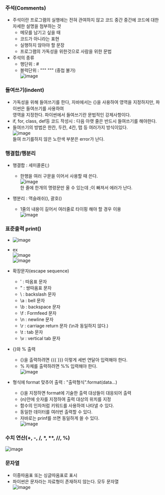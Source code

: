 ### 주석(Comments)  
  - 주석이란 프로그램의 실행에는 전혀 관여하지 않고 코드 중간 중간에 코드에 대한 자세한 설명을 첨부하는 것   
    - 메모를 남기고 싶을 때  
    - 코드가 아니라는 표현  
    - 실행하지 않아야 할 문장  
    - 프로그램의 가독성을 위한것으로 사람을 위한 문법  
  - 주석의 종류  
    - 행단위 : #  
    - 블럭단위 : """ """ (중첩 불가)    
    ![image](https://user-images.githubusercontent.com/67041069/91838984-4f19ff80-ec89-11ea-9576-60c9a77f9393.png)  
 
### 들여쓰기(indent)  
  - 가독성을 위해 들여쓰기를 한다, 자바에서는 {}을 사용하여 영역을 지정하지만, 파이썬은 들여쓰기를 사용하여  
    영역을 지정한다. 파이썬에서 들여쓰기란 문법적인 강제사항이다.  
  - if, for, class, def등 코드 작성시 : 다음 아랫 줄은 반드시 들여쓰기를 해야한다.  
  - 들여쓰기의 방법은 한칸, 두칸, 4칸, 탭 등 여러가지 방식이있다.  
  ![image](https://user-images.githubusercontent.com/67041069/91839574-3fe78180-ec8a-11ea-99e4-ddfee594c195.png)  
  들여 쓰기를하지 않은 노란색 부분은 error가 난다.  
  
### 행결합/행분리  
  - 행결합 : 세미콜론(;)  
    - 한행을 여러 구문을 이어서 사용할 때 쓴다.  
    ![image](https://user-images.githubusercontent.com/67041069/91839817-a53b7280-ec8a-11ea-8d5f-2991b6c4c80f.png)  
    한 줄에 한개의 명령문만 올 수 있는데 ;이 빠져서 에러가 난다.  
  
  - 행분리 : 역슬래쉬(\), 괄호()  
    - 1줄의 내용이 길어서 여러줄로 타이핑 해야 할 경우 이용  
    ![image](https://user-images.githubusercontent.com/67041069/91840154-34e12100-ec8b-11ea-8014-067ddf1a9a73.png)  
    
### 표준출력 print()  
  - ![image](https://user-images.githubusercontent.com/67041069/91840494-bb95fe00-ec8b-11ea-950d-0e3b4fa67ead.png)  
  - ex  
![image](https://user-images.githubusercontent.com/67041069/91840840-4d057000-ec8c-11ea-9f24-e26b0ba950ad.png)    
![image](https://user-images.githubusercontent.com/67041069/91840890-61e20380-ec8c-11ea-8ba1-5bb263145d6a.png)    
  - 확장문자(escape sequence)  
    - \' : 따옴표 문자  
    - \" : 쌍따옴표 문자  
    - \  : backslash 문자  
    - \a : bell 문자  
    - \b : backspace 문자  
    - \f : Formfeed 문자  
    - \n : newline 문자  
    - \r : carriage return 문자 (\n과 동일하지 않다.)  
    - \t : tab 문자  
    - \v : vertical tab 문자  
  
  - {}와 % 출력  
    - {}을 출력하려면 {{{ }}} 이렇게 세번 연달아 입력해야 한다.  
    - % 자체를 출력하려면 %% 입력해야 한다.  
    ![image](https://user-images.githubusercontent.com/67041069/91841552-8a1e3200-ec8d-11ea-8bc4-52338f0fb8cc.png)  
  
  - 형식에 format 맞추어 출력 : "출력형식".format(data...)  
    - {}을 지정하면 format에 기술한 출력 대상들이 대응되어 출력  
    - {n}안에 숫자를 지정하여 출력 대상의 위치를 지정  
    - 함수의 인자처럼 키워드를 사용하여 나타낼 수 있다.  
    - 동일한 데이터를 여러번 출력할 수 있다.  
    - 자바로는 prinf를 쓰면 동일하게 쓸 수 있다.  
    ![image](https://user-images.githubusercontent.com/67041069/91842370-e2096880-ec8e-11ea-9cfb-ce83737cb3ba.png)    
    
### 수치 연산(+, -, /, *,  **, //, %)    
  ![image](https://user-images.githubusercontent.com/67041069/91842782-999e7a80-ec8f-11ea-92c1-fe4ce6205db2.png)    
  
### 문자열  
  - 이중따옴표 또는 싱글따옴표로 표시  
  - 파이썬은 문자라는 자료형이 존재하지 않는다. 모두 문자열    
  ![image](https://user-images.githubusercontent.com/67041069/91843508-cf902e80-ec90-11ea-90fa-a31a41f8bef1.png)  
  
  

    
    
    
   




    
    
  
    

